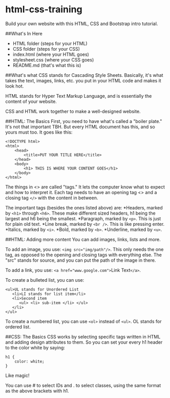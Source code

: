 # html-css-training
Build your own website with this HTML, CSS and Bootstrap intro tutorial.


##What's In Here
* HTML folder (steps for your HTML)
* CSS folder (steps for your CSS)
* index.html (where your HTML goes)
* stylesheet.css (where your CSS goes)
* README.md (that's what this is)


##What's what
CSS stands for Cascading Style Sheets. Basically, it's what takes the text, images, links, etc. you put in your HTML code and makes it look hot.

HTML stands for Hyper Text Markup Language, and is essentially the content of your website.

CSS and HTML work together to make a well-designed website.

##HTML: The Basics
First, you need to have what's called a "boiler plate." It's not that important TBH. But every HTML document has this, and so yours must too. It goes like this:

	<!DOCTYPE html>
	<html>
		<head>
			<title>PUT YOUR TITLE HERE</title>
		</head>
		<body>
			<h1> THIS IS WHERE YOUR CONTENT GOES</h1>
		</body>
	</html>

The things in <> are called "tags." It lets the computer know what to expect and how to interpret it. Each tag needs to have an opening tag <> and a closing tag `</>` with the content in between.

The important tags (besides the ones listed above) are:
*Headers, marked by `<h1>` through `<h6>`. These make different sized headers, h1 being the largest and h6 being the smallest.
*Paragraph, marked by `<p>`. This is just for plain old text.
*Line break, marked by `<br />`. This is like pressing enter.
*Italics, marked by `<i>`.
*Bold, marked by `<b>`.
*Underline, marked by `<u>`.

##HTML: Adding more content
You can add images, links, lists and more.

To add an image, you use: `<img src="img/path"/>`. This only needs the one tag, as opposed to the opening and closing tags with everything else. The "src" stands for source, and you can put the path of the image in there.

To add a link, you use: `<a href="www.google.com">`Link Text`</a>`. 

To create a bulleted list, you can use:

    <ul>UL stands for Unordered List
	   <li>LI stands for list item</li>
	   <li>Second item
		  <ul> <li> sub-item </li> </ul>
	   </li>
    </ul>

To create a numbered list, you can use `<ol>` instead of `<ul>`. OL stands for ordered list.


##CSS: The Basics
CSS works by selecting specific tags written in HTML and adding design attributes to them. So you can set your every h1 header to the color white by saying:

	h1 {
		color: white;
	}

Like magic!

You can use # to select IDs and . to select classes, using the same format as the above brackets with h1.
